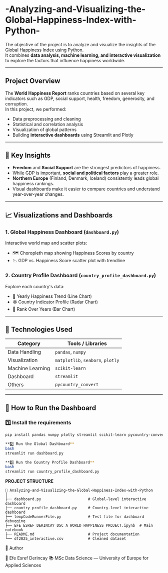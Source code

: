 # -Analyzing-and-Visualizing-the-Global-Happiness-Index-with-Python-
The objective of the project is to analyze and visualize the insights of the Global Happiness Index using Python.  
It combines **data analysis, machine learning, and interactive visualization** to explore the factors that influence happiness worldwide.

---

##  Project Overview

The **World Happiness Report** ranks countries based on several key indicators such as GDP, social support, health, freedom, generosity, and corruption.  
In this project, we performed:
- Data preprocessing and cleaning  
- Statistical and correlation analysis  
- Visualization of global patterns  
- Building **interactive dashboards** using Streamlit and Plotly  

---

## 🧠 Key Insights

- **Freedom** and **Social Support** are the strongest predictors of happiness.  
- While GDP is important, **social and political factors** play a greater role.  
- **Northern Europe** (Finland, Denmark, Iceland) consistently leads global happiness rankings.  
- Visual dashboards make it easier to compare countries and understand year-over-year changes.

---

## 📈 Visualizations and Dashboards

### 1. Global Happiness Dashboard (`dashboard.py`)
Interactive world map and scatter plots:
- 🗺️ Choropleth map showing Happiness Scores by country  
- 📉 GDP vs. Happiness Score scatter plot with trendline  

### 2. Country Profile Dashboard (`country_profile_dashboard.py`)
Explore each country's data:
- 📆 Yearly Happiness Trend (Line Chart)  
- 🕸️ Country Indicator Profile (Radar Chart)  
- 🥇 Rank Over Years (Bar Chart)

---

## 🧰 Technologies Used

| Category | Tools / Libraries |
|-----------|-------------------|
| Data Handling | `pandas`, `numpy` |
| Visualization | `matplotlib`, `seaborn`, `plotly` |
| Machine Learning | `scikit-learn` |
| Dashboard | `streamlit` |
| Others | `pycountry_convert` |

---

## 🚀 How to Run the Dashboard

### 1️⃣ Install the requirements
```bash
pip install pandas numpy plotly streamlit scikit-learn pycountry-convert

**2️⃣ Run the Global Dashboard**
bash
streamlit run dashboard.py

**3️⃣ Run the Country Profile Dashboard**
bash
streamlit run country_profile_dashboard.py


```
**PROJECT STRUCTURE**
```
📁 Analyzing-and-Visualizing-the-Global-Happiness-Index-with-Python
│
├── dashboard.py                     # Global-level interactive dashboard
├── country_profile_dashboard.py     # Country-level interactive dashboard
├── tempCodeRunnerFile.py            # Test file for dashboard debugging
├── EFE ESREF DERINCAY DSC A WORLD HAPPINESS PROJECT.ipynb  # Main notebook
├── README.md                        # Project documentation
└── df2025_interactive.csv           # Cleaned dataset 
```

📑 Author

👤 Efe Esref Derincay
📚 MSc Data Science — University of Europe for Applied Sciences



